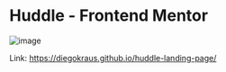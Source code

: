 <h1>Huddle - Frontend Mentor</h1>

![image](https://github.com/Diegokraus/huddle-landing-page/assets/80995860/ddb33a49-c266-4e85-be49-7d1bfe7a1ccb)

Link: https://diegokraus.github.io/huddle-landing-page/

